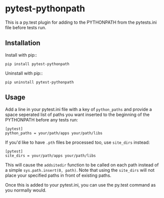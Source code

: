 pytest-pythonpath
=================

This is a py.test plugin for adding to the PYTHONPATH from the pytests.ini file before tests run.

Installation
------------

Install with pip::

    pip install pytest-pythonpath

Uninstall with pip::

    pip uninstall pytest-pythonpath

Usage
-----

Add a line in your pytest.ini file with a key of `python_paths` and provide a space seperated list of paths
you want inserted to the beginning of the PYTHONPATH before any tests run:

    [pytest]
    python_paths = your/path/apps your/path/libs

If you'd like to have `.pth` files be processed too, use `site_dirs` instead:

    [pytest]
    site_dirs = your/path/apps your/path/libs

This will cause the `addsitedir` function to be called on each path instead of a simple `sys.path.insert(0, path)`.
Note that using the `site_dirs` will not place your specified paths in front of existing paths.

Once this is added to your pytest.ini, you can use the py.test command as you normally would.
